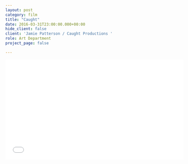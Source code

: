 ```yaml
---
layout: post
category: film
title: "Caught"
date: 2016-03-31T23:00:00.000+00:00
hide_client: false
client: 'Jamie Patterson / Caught Productions '
role: Art Department
project_page: false

---
```

<iframe width="560" height="315" src="[https://www.youtube.com/embed/Ba4M-Q9Ijbw](https://www.youtube.com/embed/Ba4M-Q9Ijbw "https://www.youtube.com/embed/Ba4M-Q9Ijbw")" frameborder="0" allow="accelerometer; autoplay; encrypted-media; gyroscope; picture-in-picture" allowfullscreen></iframe>